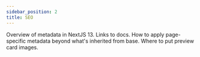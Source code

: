 ```yaml
---
sidebar_position: 2
title: SEO
---
```


Overview of metadata in NextJS 13. Links to docs.
How to apply page-specific metadata beyond what's inherited from base.
Where to put preview card images.  
